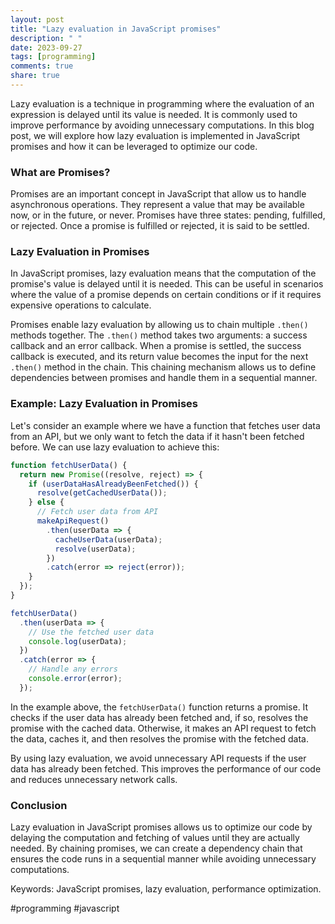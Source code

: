 ```yaml
---
layout: post
title: "Lazy evaluation in JavaScript promises"
description: " "
date: 2023-09-27
tags: [programming]
comments: true
share: true
---
```


Lazy evaluation is a technique in programming where the evaluation of an expression is delayed until its value is needed. It is commonly used to improve performance by avoiding unnecessary computations. In this blog post, we will explore how lazy evaluation is implemented in JavaScript promises and how it can be leveraged to optimize our code.

### What are Promises?

Promises are an important concept in JavaScript that allow us to handle asynchronous operations. They represent a value that may be available now, or in the future, or never. Promises have three states: pending, fulfilled, or rejected. Once a promise is fulfilled or rejected, it is said to be settled.

### Lazy Evaluation in Promises

In JavaScript promises, lazy evaluation means that the computation of the promise's value is delayed until it is needed. This can be useful in scenarios where the value of a promise depends on certain conditions or if it requires expensive operations to calculate.

Promises enable lazy evaluation by allowing us to chain multiple `.then()` methods together. The `.then()` method takes two arguments: a success callback and an error callback. When a promise is settled, the success callback is executed, and its return value becomes the input for the next `.then()` method in the chain. This chaining mechanism allows us to define dependencies between promises and handle them in a sequential manner.

### Example: Lazy Evaluation in Promises

Let's consider an example where we have a function that fetches user data from an API, but we only want to fetch the data if it hasn't been fetched before. We can use lazy evaluation to achieve this:

```javascript
function fetchUserData() {
  return new Promise((resolve, reject) => {
    if (userDataHasAlreadyBeenFetched()) {
      resolve(getCachedUserData());
    } else {
      // Fetch user data from API
      makeApiRequest()
        .then(userData => {
          cacheUserData(userData);
          resolve(userData);
        })
        .catch(error => reject(error));
    }
  });
}

fetchUserData()
  .then(userData => {
    // Use the fetched user data
    console.log(userData);
  })
  .catch(error => {
    // Handle any errors
    console.error(error);
  });
```

In the example above, the `fetchUserData()` function returns a promise. It checks if the user data has already been fetched and, if so, resolves the promise with the cached data. Otherwise, it makes an API request to fetch the data, caches it, and then resolves the promise with the fetched data.

By using lazy evaluation, we avoid unnecessary API requests if the user data has already been fetched. This improves the performance of our code and reduces unnecessary network calls.

### Conclusion

Lazy evaluation in JavaScript promises allows us to optimize our code by delaying the computation and fetching of values until they are actually needed. By chaining promises, we can create a dependency chain that ensures the code runs in a sequential manner while avoiding unnecessary computations.

Keywords: JavaScript promises, lazy evaluation, performance optimization.

#programming #javascript
